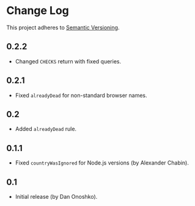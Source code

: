 # Change Log
This project adheres to [Semantic Versioning](http://semver.org/).

## 0.2.2
* Changed `CHECKS` return with fixed queries.

## 0.2.1
* Fixed `alreadyDead` for non-standard browser names.

## 0.2
* Added `alreadyDead` rule.

## 0.1.1
* Fixed `countryWasIgnored` for Node.js versions (by Alexander Chabin).

## 0.1
* Initial release (by Dan Onoshko).
